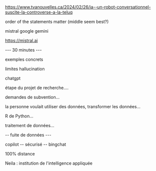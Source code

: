 https://www.tvanouvelles.ca/2024/02/26/ia--un-robot-conversationnel-suscite-la-controverse-a-la-teluq

order of the statements matter (middle seem best?)


mistral 
google gemini

https://mistral.ai


--- 30 minutes ---

exemples concrets

limites 
hallucination


chatgpt

étape du projet de recherche....

demandes de subvention...


la personne voulait utiliser des données, transformer les données... 

R de Python...

traitement de données...

-- fuite de données ---

copilot -- sécurisé -- bingchat

100% distance 



Neila : institution de l'intelligence appliquée


